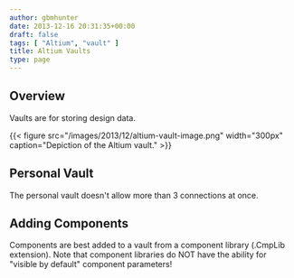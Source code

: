 ```yaml
---
author: gbmhunter
date: 2013-12-16 20:31:35+00:00
draft: false
tags: [ "Altium", "vault" ]
title: Altium Vaults
type: page
---
```


## Overview

Vaults are for storing design data.

{{< figure src="/images/2013/12/altium-vault-image.png" width="300px" caption="Depiction of the Altium vault."  >}}

## Personal Vault

The personal vault doesn't allow more than 3 connections at once.

## Adding Components

Components are best added to a vault from a component library (.CmpLib extension). Note that component libraries do NOT have the ability for "visible by default" component parameters!

